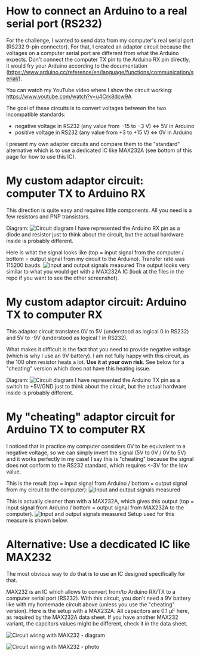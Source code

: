 # How to connect an Arduino to a real serial port (RS232)
For the challenge, I wanted to send data from my computer's real serial port (RS232 9-pin connector). For that, I created an adaptor circuit because the voltages on a computer serial port are different from what the Arduino expects. Don't connect the computer TX pin to the Arduino RX pin directly, it would fry your Arduino according to the documentation (https://www.arduino.cc/reference/en/language/functions/communication/serial/). 

You can watch my YouTube video where I show the circuit working: https://www.youtube.com/watch?v=u4Crk8dcw9A

The goal of these circuits is to convert voltages between the two incompatible standards:
* negative voltage in RS232 (any value from −15 to −3 V) <=> 5V in Arduino
* positive voltage in RS232 (any value from +3 to +15 V) <=> 0V in Arduino

I present my own adapter circuits and compare them to the "standard" alternative which is to use a dedicated IC like MAX232A (see bottom of this page for how to use this IC).

# My custom adaptor circuit: computer TX to Arduino RX
This direction is quite easy and requires little components. All you need is a few resistors and PNP transistors.

Diagram:
![Circuit diagram](/circuit/diagram.jpg?raw=true)
I have represented the Arduino RX pin as a diode and resistor just to think about the circuit, but the actual hardware inside is probably different.

Here is what the signal looks like (top = input signal from the computer / bottom = output signal from my circuit to the Arduino). Transfer rate was 115200 bauds.
![Input and output signals measured](/benchmarks/RS232%20to%20Arduino/115200%20bauds%20with%20custom.jpg?raw=true)
The output looks very similar to what you would get with a MAX232A IC (look at the files in the repo if you want to see the other screenshot).

# My custom adaptor circuit: Arduino TX to computer RX
This adaptor circuit translates 0V to 5V (understood as logical 0 in RS232) and 5V to -9V (understood as logical 1 in RS232).

What makes it difficult is the fact that you need to provide negative voltage (which is why I use an 9V battery). I am not fully happy with this circuit, as the 100 ohm resistor heats a lot. **Use it at your own risk**. See below for a "cheating" version which does not have this heating issue.

Diagram:
![Circuit diagram](/circuit/diagram_TX.jpg?raw=true)
I have represented the Arduino TX pin as a switch to +5V/GND just to think about the circuit, but the actual hardware inside is probably different.

# My "cheating" adaptor circuit for Arduino TX to computer RX
I noticed that in practice my computer considers 0V to be equivalent to a negative voltage, so we can simply invert the signal (5V to 0V / 0V to 5V) and it works perfectly in my case! I say this is "cheating" because the signal does not conform to the RS232 standard, which requires <-3V for the low value.

This is the result (top = input signal from Arduino / bottom = output signal from my circuit to the computer):
![Input and output signals measured](/benchmarks/Arduino%20to%20RS232/9600%20bauds%20with%20custom%20cheating.jpg?raw=true)

This is actually cleaner than with a MAX232A, which gives this output (top = input signal from Arduino / bottom = output signal from MAX232A to the computer).
![Input and output signals measured](/benchmarks/Arduino%20to%20RS232/9600%20bauds%20with%20custom%20cheating.jpg?raw=true)
Setup used for this measure is shown below.

# Alternative: Use a decdicated IC like MAX232
The most obvious way to do that is to use an IC designed specifically for that.

MAX232 is an IC which allows to convert from/to Arduino RX/TX to a computer serial port (RS232). With this circuit, you don't need a 9V battery like with my homemade circuit above (unless you use the "cheating" version). Here is the setup with a MAX232A. All capacitors are 0.1 µF here, as required by the MAX232A data sheet. If you have another MAX232 variant, the capcitors values might be different, check it in the data sheet.

![Circuit wiring with MAX232 - diagram](/circuit/MAX232_diagram.jpg?raw=true)

![Circuit wiring with MAX232 - photo](/circuit/MAX232_photo.jpg?raw=true)
